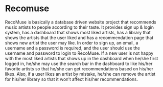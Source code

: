 # Recomuse

RecoMuse is basically a database driven website project that recommends music artists to people according to their taste. It 
provides sign up & login system, has a dashboard that shows most liked artists, has a library that shows the artists that the user liked 
and has a recommendation page that shows new artist the user may like. In order to sign up, an email, a username and a password is 
required, and the user should use the username and password to login to RecoMuse. If a new user is not happy with the most liked artists 
that shows up in the dashboard when he/she first logged in, he/she may use the search bar in the dashboard to like his/her favorite artists 
so that he/she can get recommendations based on his/her likes. Also, if a user likes an artist by mistake, he/she can remove the artist for 
his/her library so that it won’t affect his/her recommendations. 

